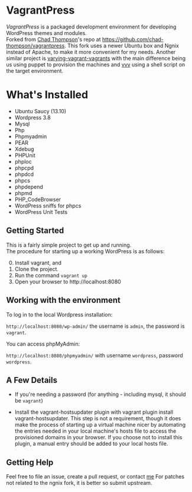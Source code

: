 # VagrantPress

*VagrantPress* is a packaged development environment for developing WordPress themes and modules.  
Forked from [Chad Thompson][chadthompson]'s repo at https://github.com/chad-thompson/vagrantpress.
This fork uses a newer Ubuntu box and Ngnix instead of Apache, to make it more convenient for my needs.
Another similar project is [varying-vagrant-vagrants][vvv] with the main difference being us using puppet
to provision the machines and [vvv][vvv] using a shell script on the target environment.

# What's Installed

+ Ubuntu Saucy (13.10)
+ Wordpress 3.8
+ Mysql
+ Php
+ Phpmyadmin
+ PEAR
+ Xdebug
+ PHPUnit
+ phploc
+ phpcpd
+ phpdcd
+ phpcs
+ phpdepend
+ phpmd
+ PHP_CodeBrowser
+ WordPress sniffs for phpcs
+ WordPress Unit Tests

## Getting Started

This is a fairly simple project to get up and running.  
The procedure for starting up a working WordPress is as follows:

0. Install vagrant, and 
1. Clone the project.
2. Run the command `vagrant up`
3. Open your browser to http://localhost:8080

## Working with the environment

To log in to the local Wordpress installation:

`http://localhost:8080/wp-admin/` the username is `admin`, the password is `vagrant`.

You can access phpMyAdmin:

`http://localhost:8080/phpmyadmin/` with username `wordpress`, password `wordpress`.

## A Few Details

* If you're needing a password (for anything - including mysql, it should be `vagrant`)

* Install the vagrant-hostsupdater plugin with vagrant plugin install vagrant-hostsupdater.  This step is not a requirement, though it does make the process of starting up a virtual machine nicer by automating the entries needed in your local machine's hosts file to access the provisioned domains in your browser.  If you choose not to install this plugin, a manual entry should be added to your local hosts file.

## Getting Help

Feel free to file an issue, create a pull request, or contact [me][jcmendez]
For patches not related to the ngnix fork, it is better so submit upstream.

[chadthompson]: http://chadthompson.me
[vvv]: varying-vagrant-vagrants
[jcmendez]: mailto:jcmendez@alum.mit.edu
